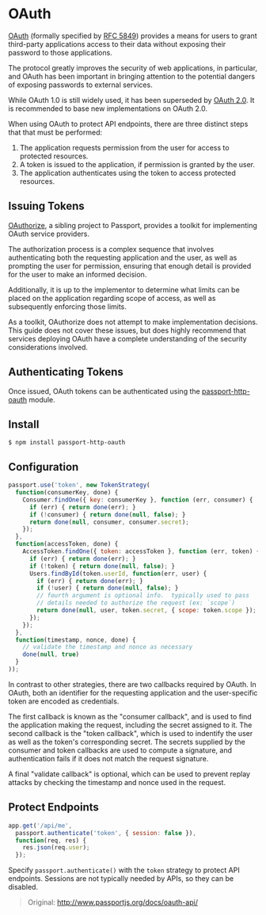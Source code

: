 # OAuth

[OAuth](http://oauth.net/) (formally specified by [RFC 5849](http://tools.ietf.org/html/rfc5849)) provides a means for users to grant third-party applications access to their data without exposing their password to those applications.

The protocol greatly improves the security of web applications, in particular, and OAuth has been important in bringing attention to the potential dangers of exposing passwords to external services.

While OAuth 1.0 is still widely used, it has been superseded by [OAuth 2.0](http://www.passportjs.org/guide/oauth2-api/). It is recommended to base new implementations on OAuth 2.0.

When using OAuth to protect API endpoints, there are three distinct steps that that must be performed:

1. The application requests permission from the user for access to protected resources.
2. A token is issued to the application, if permission is granted by the user.
3. The application authenticates using the token to access protected resources.

## Issuing Tokens

[OAuthorize](https://github.com/jaredhanson/oauthorize), a sibling project to Passport, provides a toolkit for implementing OAuth service providers.

The authorization process is a complex sequence that involves authenticating both the requesting application and the user, as well as prompting the user for permission, ensuring that enough detail is provided for the user to make an informed decision.

Additionally, it is up to the implementor to determine what limits can be placed on the application regarding scope of access, as well as subsequently enforcing those limits.

As a toolkit, OAuthorize does not attempt to make implementation decisions. This guide does not cover these issues, but does highly recommend that services deploying OAuth have a complete understanding of the security considerations involved.

## Authenticating Tokens

Once issued, OAuth tokens can be authenticated using the [passport-http-oauth](https://github.com/jaredhanson/passport-http-oauth) module.

## Install

```shell
$ npm install passport-http-oauth
```

## Configuration

```javascript
passport.use('token', new TokenStrategy(
  function(consumerKey, done) {
    Consumer.findOne({ key: consumerKey }, function (err, consumer) {
      if (err) { return done(err); }
      if (!consumer) { return done(null, false); }
      return done(null, consumer, consumer.secret);
    });
  },
  function(accessToken, done) {
    AccessToken.findOne({ token: accessToken }, function (err, token) {
      if (err) { return done(err); }
      if (!token) { return done(null, false); }
      Users.findById(token.userId, function(err, user) {
        if (err) { return done(err); }
        if (!user) { return done(null, false); }
        // fourth argument is optional info.  typically used to pass
        // details needed to authorize the request (ex: `scope`)
        return done(null, user, token.secret, { scope: token.scope });
      });
    });
  },
  function(timestamp, nonce, done) {
    // validate the timestamp and nonce as necessary
    done(null, true)
  }
));
```

In contrast to other strategies, there are two callbacks required by OAuth. In OAuth, both an identifier for the requesting application and the user-specific token are encoded as credentials.

The first callback is known as the "consumer callback", and is used to find the application making the request, including the secret assigned to it. The second callback is the "token callback", which is used to indentify the user as well as the token's corresponding secret. The secrets supplied by the consumer and token callbacks are used to compute a signature, and authentication fails if it does not match the request signature.

A final "validate callback" is optional, which can be used to prevent replay attacks by checking the timestamp and nonce used in the request.

## Protect Endpoints

```javascript
app.get('/api/me',
  passport.authenticate('token', { session: false }),
  function(req, res) {
    res.json(req.user);
  });
```

Specify `passport.authenticate()` with the `token` strategy to protect API endpoints. Sessions are not typically needed by APIs, so they can be disabled.

> Original: http://www.passportjs.org/docs/oauth-api/